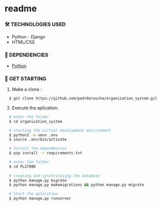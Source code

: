 # readme

### 🛠 TECHNOLOGIES USED
<ul>
  <li>Python - Django </li>
  <li>HTML/CSS</li>
</ul>

### 🧰 DEPENDENCIES
<ul>
  <li> <a href="https://www.python.org/downloads/"> Python </a> </li>
</ul>

### 🚀 GET STARTING

1. Make a clone :

```sh
  $ git clone https://github.com/pedr0aroucha/organization_system.git
```

2. Execute the aplication:

```sh
  # enter the folder
  $ cd organization_system

  # starting the virtual development environment
  $ python3 -m venv .env
  $ source .env/bin/activate

  # Install the dependencies
  $ pip install -r requirements.txt

  # enter the folder
  $ cd PL27000
  
  # creating and synchronizing the database
  $ python manage.py migrate
  $ python manage.py makemigrations && python manage.py migrate

  # Start the aplication
  $ python manage.py runserver

```
